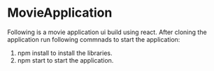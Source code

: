 # MovieApplication
Following is a movie application ui build using react.
After cloning the application run following commnads to start the application:
 1. npm install to install the libraries.
 2. npm start to start the application.
